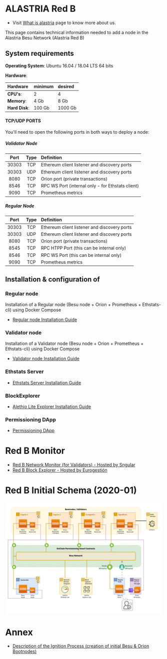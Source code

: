 # ALASTRIA Red B

- Visit [What is alastria](https://alastria.io/en/) page to know more about us.

This page contains technical information needed to add a node in the Alastria Besu Network (Alastria Red B)

## System requirements

**Operating System**: Ubuntu 16.04 / 18.04 LTS 64 bits

**Hardware**:

| Hardware       | minimum | desired |
| :------------- | :------ | :------ |
| **CPU's**:     | 2       | 4       |
| **Memory**:    | 4 Gb    | 8 Gb    |
| **Hard Disk**: | 100 Gb  | 1000 Gb |

#### TCP/UDP PORTS

You'll need to open the following ports in both ways to deploy a node:

##### Validator Node

| Port  | Type | Definition                                        |
| :---: | :--: | :------------------------------------------------ |
| 30303 | TCP  | Ethereum client listener and discovery ports      |
| 30303 | UDP  | Ethereum client listener and discovery ports      |
| 8080  | TCP  | Orion port (private transactions)                 |
| 8546  | TCP  | RPC WS Port (internal only - for Ethstats client) |
| 9090  | TCP  | Prometheus metrics                                |

##### Regular Node

| Port  | Type | Definition                                   |
| :---: | :--: | :------------------------------------------- |
| 30303 | TCP  | Ethereum client listener and discovery ports |
| 30303 | UDP  | Ethereum client listener and discovery ports |
| 8080  | TCP  | Orion port (private transactions)            |
| 8545  | TCP  | RPC HTPP Port (this can be internal only)    |
| 8546  | TCP  | RPC WS Port (this can be internal only)      |
| 9090  | TCP  | Prometheus metrics                           |

## Installation & configuration of

### Regular node

Installation of a Regular node (Besu node + Orion + Prometheus + Ethstats-cli) using Docker Compose

- [Regular node Installation Guide](docs/regular-node-compose.md)

### Validator node

Installation of a Validator node (Besu node + Orion + Prometheus + Ethstats-cli) using Docker Compose

- [Validator node Installation Guide](docs/validator-node-compose.md)

### Ethstats Server

- [Ethstats Server Installation Guide](docs/ethstats-installation.md)

### BlockExplorer

- [Alethio Lite Explorer Installation Guide](docs/blockexplorer-installation.md)

### Permissioning DApp

- [Permissioning DApp](docs/permissioning-dapp.md)

# Red B Monitor

- [Red B Network Monitor (for Validators) - Hosted by Sngular](http://52.48.45.179)
- [Red B Block Explorer - Hosted by Eurogestión](http://5.153.57.78)

# Red B Initial Schema (2020-01)

![Red B Initial Schema](./docs/AlastriaRedB.png)

# Annex

- [Description of the Ignition Process (creation of initial Besu & Orion Bootnodes)](docs/ignition-bootnodes.md)

